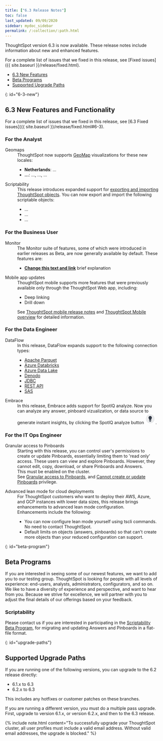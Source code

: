 ```yaml
---
title: ["6.3 Release Notes"]
toc: false
last_updated: 09/09/2020
sidebar: mydoc_sidebar
permalink: /:collection/:path.html
---
```


ThoughtSpot version 6.3 is now available. These release notes include information about new and enhanced features.

For a complete list of issues that we fixed in this release, see [Fixed issues]({{ site.baseurl }}/release/fixed.html).

* [6.3 New Features](#6-3-new)
* [Beta Programs](#beta-program)
* [Supported Upgrade Paths](#upgrade-paths)

{: id="6-3-new"}
## 6.3 New Features and Functionality

For a complete list of issues that we fixed in this release, see [6.3 Fixed issues]({{ site.baseurl }}/release/fixed.html#6-3).

### For the Analyst

<dl id="6-3-analyst">
  <dlentry id="geomaps">
    <dt>Geomaps</dt>
    <dd>ThoughtSpot now supports <a href="{{ site.baseurl }}/reference/geomap-reference.html">GeoMap</a> visualizations for these new locales:
        <ul>
          <li><strong>Netherlands</strong>: ...</li>
          <li><strong>...</strong>: ..., ..., ...</li>
        </ul>
          </dd></dlentry>

  <dlentry id="scriptability">
    <dt>Scriptability</dt>
    <dd>This release introduces expanded support for <a href="{{ site.baseurl }}/admin/scriptability/scriptability.html">exporting and importing ThoughtSpot objects</a>. You can now export and import the following scriptable objects:
     <ul>
      <li>...</li>
      <li>...</li>
      <li>...</li>
    </ul>
    </dd>
  </dlentry>
  </dl>   

### For the Business User

<dl id="6-3-business-user">
  <dlentry id="monitor">
    <dt>Monitor</dt>
    <dd>The Monitor suite of features, some of which were introduced in earlier releases as Beta, are now generally available by default. These features are:
      <ul>
        <li><strong><a href="{{ site.baseurl }}/end-user/pinboards/share-pinboards.html#share-viz">Change this text and link</a></strong> brief explanation</li>   
      </ul>
    </dd></dlentry>
  <dlentry id="mobile-improvements">
    <dt>Mobile app updates</dt>
    <dd>ThoughtSpot mobile supports more features that were previously available only through the ThoughtSpot Web app, including:
    <ul>
    <li>Deep linking</li>
    <li>Drill down</li>
    </ul>
    <p>See <a href="{{ site.baseurl }}/admin/mobile/notes-mobile.html">ThoughtSpot mobile release notes</a>  and <a href="{{ site.baseurl }}/admin/mobile/use-mobile.html">ThoughtSpot Mobile overview</a> for detailed information.</p></dd>
    </dlentry>
  </dl>

### For the Data Engineer

<dl id="6-3-data-engineer">
  <dlentry id="dataflow">
    <dt>DataFlow</dt>
    <dd>In this release, DataFlow expands support to the following connection types:
    <ul>
      <li><a href="{{"/data-integrate/dataflow/dataflow-apache-parquet.html" | prepend: site.baseurl}}">Apache Parquet</a></li>
      <li><a href="{{"/data-integrate/dataflow/dataflow-azure-databricks.html" | prepend: site.baseurl}}">Azure Databricks</a></li>
      <li><a href="{{"/data-integrate/dataflow/dataflow-azure-data-lake.html" | prepend: site.baseurl}}">Azure Data Lake</a></li>
      <li><a href="{{"/data-integrate/dataflow/dataflow-denodo.html" | prepend: site.baseurl}}">Denodo</a></li>
      <li><a href="{{"/data-integrate/dataflow/dataflow-jdbc.html" | prepend: site.baseurl}}">JDBC</a></li>
      <li><a href="{{"/data-integrate/dataflow/dataflow-rest-api.html" | prepend: site.baseurl}}">REST API</a></li>
      <li><a href="{{"/data-integrate/dataflow/dataflow-sas.html" | prepend: site.baseurl}}">SAS</a></li>
    </ul>
    </dd></dlentry>
  <dlentry id="embrace">
    <dt>Embrace</dt>
    <dd>In this release, Embrace adds support for SpotIQ analyze. Now you can analyze any answer, pinboard vizualization, or data source to generate instant insights, by clicking the SpotIQ analyze button <img src="/images/icon-lightbulb.png" alt="spotiq analyze icon" class="inline" />.</dd>
    </dlentry>
</dl>

### For the IT Ops Engineer

<dl id="6-3-it-ops-engineer">

  <dlentry id="granular-pinboard-access">
  <dt>Granular access to Pinboards</dt>
  <dd>Starting with this release, you can control user's permissions to create or update Pinboards, essentially limiting them to 'read only' access. These users can view and explore Pinboards. However, they cannot edit, copy, download, or share Pinboards and Answers.<br />This must be enabled on the cluster.<br />See <a href="{{ site.baseurl }}/end-user/introduction/pinboard-granular-permission.html">Granular access to Pinboards</a>, and <a href="{{ site.baseurl }}/end-user/introduction/about-privileges-end-user.html#read-only">Cannot create or update Pinboards</a> privilege.</dd></dlentry>

  <dlentry id="entry"><dt>Advanced lean mode for cloud deployments</dt><dd>For ThoughtSpot customers who want to deploy their AWS, Azure, and GCP instances with lower data sizes, this release brings enhancements to advanced lean mode configuration.</dd><dd>Enhancements include the following:
  <ul>
    <li>You can now configure lean mode yourself using tscli commands. No need to contact ThoughtSpot.</a></li>
    <li>Default limits on objects (answers, pinboards) so that can't create more objects than your reduced configuration can support.</li>
  </ul>
  </dd></dlentry>

</dl>    

{: id="beta-program"}
## Beta Programs

If you are interested in seeing some of our newest features, we want to add you to our testing group. ThoughtSpot is looking for people with all levels of experience: end-users, analysts, administrators, configurators, and so on.
We like to have a diversity of experience and perspective, and want to hear from you. Because we strive for excellence, we will partner with you to adjust the final details of our offerings based on your feedback.

### Scriptability
Please contact us if you are interested in participating in the <a href="mailto:BetaProgram@thoughtspot.com?subject=Scriptability%20Beta%20Program%20Request" target="_blank">Scriptability Beta Program</a>, for migrating and updating Answers and Pinboards in a flat-file format.

{: id="upgrade-paths"}
## Supported Upgrade Paths

If you are running one of the following versions, you can upgrade to the 6.2 release
directly:

* 6.1.x to 6.3
* 6.2.x to 6.3

This includes any hotfixes or customer patches on these branches.

If you are running a different version, you must do a multiple pass upgrade.
First, upgrade to version 6.1.x, or version 6.2.x, and then to the 6.3 release.

{% include note.html content="To successfully upgrade your ThoughtSpot cluster, all user profiles must include a valid email address. Without valid email addresses, the upgrade is blocked." %}
